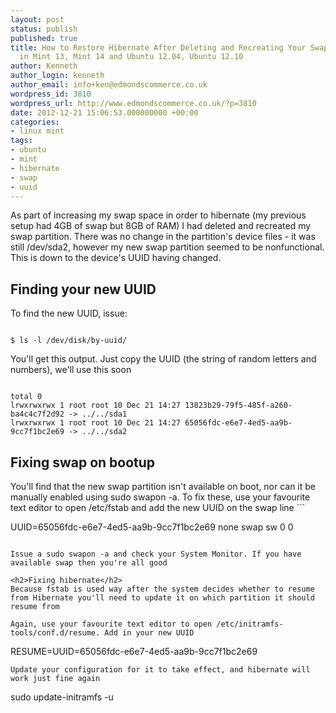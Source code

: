 ```yaml
---
layout: post
status: publish
published: true
title: How to Restore Hibernate After Deleting and Recreating Your Swap Partition
  in Mint 13, Mint 14 and Ubuntu 12.04, Ubuntu 12.10
author: Kenneth
author_login: kenneth
author_email: info+ken@edmondscommerce.co.uk
wordpress_id: 3810
wordpress_url: http://www.edmondscommerce.co.uk/?p=3810
date: 2012-12-21 15:06:53.000000000 +00:00
categories:
- linux mint
tags:
- ubuntu
- mint
- hibernate
- swap
- uuid
---
```

As part of increasing my swap space in order to hibernate (my previous setup had 4GB of swap but 8GB of RAM) I had deleted and recreated my swap partition. There was no change in the partition's device files - it was still /dev/sda2, however my new swap partition seemed to be nonfunctional. This is down to the device's UUID having changed.

<h2>Finding your new UUID</h2>

To find the new UUID, issue:

```

$ ls -l /dev/disk/by-uuid/

```

You'll get this output. Just copy the UUID (the string of random letters and numbers), we'll use this soon

```

total 0
lrwxrwxrwx 1 root root 10 Dec 21 14:27 13823b29-79f5-485f-a260-ba4c4c7f2d92 -> ../../sda1
lrwxrwxrwx 1 root root 10 Dec 21 14:27 65056fdc-e6e7-4ed5-aa9b-9cc7f1bc2e69 -> ../../sda2

```

<h2>Fixing swap on bootup</h2>
You'll find that the new swap partition isn't available on boot, nor can it be manually enabled using sudo swapon -a. To fix these, use your favourite text editor to open /etc/fstab and add the new UUID on the swap line
```

UUID=65056fdc-e6e7-4ed5-aa9b-9cc7f1bc2e69 none            swap    sw              0       0

```

Issue a sudo swapon -a and check your System Monitor. If you have available swap then you're all good

<h2>Fixing hibernate</h2>
Because fstab is used way after the system decides whether to resume from Hibernate you'll need to update it on which partition it should resume from

Again, use your favourite text editor to open /etc/initramfs-tools/conf.d/resume. Add in your new UUID
```

RESUME=UUID=65056fdc-e6e7-4ed5-aa9b-9cc7f1bc2e69

```
Update your configuration for it to take effect, and hibernate will work just fine again
```

sudo update-initramfs -u

```
